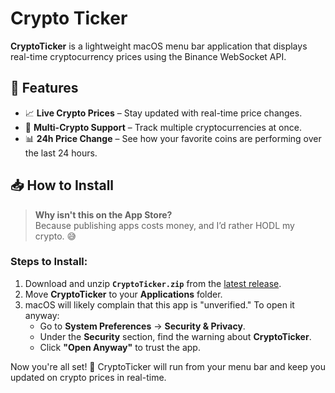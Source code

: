 # Crypto Ticker

**CryptoTicker** is a lightweight macOS menu bar application that displays real-time cryptocurrency prices using the Binance WebSocket API.

## 🚀 Features

- 📈 **Live Crypto Prices** – Stay updated with real-time price changes.
- 🔀 **Multi-Crypto Support** – Track multiple cryptocurrencies at once.
- 📊 **24h Price Change** – See how your favorite coins are performing over the last 24 hours.

## 📥 How to Install

> **Why isn't this on the App Store?**  
> Because publishing apps costs money, and I’d rather HODL my crypto. 😅

### Steps to Install:

1. Download and unzip **`CryptoTicker.zip`** from the [latest release](https://github.com/AttackOnMorty/crypto-ticker/releases).
2. Move **CryptoTicker** to your **Applications** folder.
3. macOS will likely complain that this app is "unverified." To open it anyway:
   - Go to **System Preferences** → **Security & Privacy**.
   - Under the **Security** section, find the warning about **CryptoTicker**.
   - Click **"Open Anyway"** to trust the app.

Now you're all set! 🚀 CryptoTicker will run from your menu bar and keep you updated on crypto prices in real-time.
